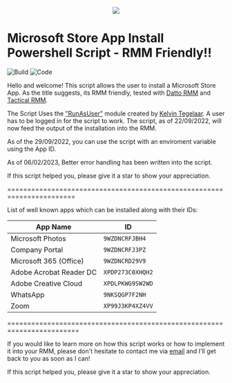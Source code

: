 <p align="center">
  <img src="https://user-images.githubusercontent.com/16869300/191701451-5550afce-b19f-4f8c-9e28-90777dd441e1.png" />
</p>

# Microsoft Store App Install Powershell Script - RMM Friendly!!

![Build](https://img.shields.io/badge/Build-Passing-Success) ![Code](https://img.shields.io/badge/Code-PowerShell-blue)

Hello and welcome!
This script allows the user to install a Microsoft Store App. As the title suggests, its RMM friendly, tested with [Datto RMM](https://www.datto.com/products/rmm/) and [Tactical RMM](https://github.com/amidaware/tacticalrmm). 

The Script Uses the ["RunAsUser"](https://github.com/KelvinTegelaar/RunAsUser) module created by [Kelvin Tegelaar](https://www.cyberdrain.com/). A user has to be logged in for the script to work. The script, as of 22/09/2022, will now feed the output of the installation into the RMM.

As of the 29/09/2022, you can use the script with an enviroment variable using the App ID.

As of 06/02/2023, Better error handling has been written into the script.

If this script helped you, please give it a star to show your appreciation. 

=======================================================================

List of well known apps which can be installed along with their IDs:

App Name | ID
--- | ---
Microsoft Photos | `9WZDNCRFJBH4`
Company Portal | `9WZDNCRFJ3PZ`
Microsoft 365 (Office) | `9WZDNCRD29V9`
Adobe Acrobat Reader DC | `XPDP273C0XHQH2`
Adobe Creative Cloud | `XPDLPKWG9SW2WD`
WhatsApp | `9NKSQGP7F2NH`
Zoom | `XP99J3KP4XZ4VV`

========================================================================

If you would like to learn more on how this script works or how to implement it into your RMM, please don't hesitate to contact me via [email](mailto:david@mearkats.co.uk) and I'll get back to you as soon as I can!

If this script helped you, please give it a star to show your appreciation. 
